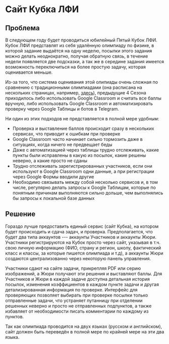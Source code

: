 # Сайт Кубка ЛФИ
## Проблема
В следующем году будет проводиться юбилейный Пятый Кубок ЛФИ. Кубок ЛФИ представлят из себя удалённую олимпиаду по физике, в которой задание выдаётся на одну неделю, посылки этого задания можно делать неоднократно, получая обратную связь, в течение недели появляется две подсказки, а так же в середине задания имеется возможность переключиться на более простую задачу, которая оценивается меньше. 

Из-за того, что система оценивания этой олипиады очень сложная по сравнению с традиционными олимпиадами (она расписана на нескольких страницах, например, [здесь](https://lpr-olimp.ru/storage/editor/rules.pdf)), предыдущие 4 Сезона приходилось либо использовать Google Classroom и считать все баллы вручную, либо использовать Google Classroom и автоматизировать проверку через Google Таблицы и ботов в Telegram. 

Ни один из этих подходов не представляется в полной мере удобным:

* Проверка и выставление баллов происходит сразу в нескольких сервисах, что приводит к ошибкам при проверке
* Google Classroom часто начинает сильно тормозить даже в ситуациях, когда ничего не предвещает беды
* Даже с автоматизацией через таблицы трудно отслеживать, какие пункты были исправлены в какую из посылок, какие решены неверно, а какие просто не сданы
* Трудно отслеживать зарегистрированных участников, если они используют в Google Classroom одни данные, а при регистрации через Google Формы вводили другие
* Необходимо связывать между собой несколько сервисов и, в том числе, регулярно делать запросы к Google Таблицам, которые по понятным причинам выполняются сильно дольше, чем выполнялись бы запросы к локальной базе данных

## Решение
Гораздо лучше предоставить единый сервис (сайт Кубка), на котором будет происходить и сдача задач, и проверка. Предполагается, что будет два типа аккаунтов --- аккаунты Участников и аккаунты Жюри. Участники регистрируются на Кубок просто через сайт, указывая в т.ч. свою личную информацию (ФИО, страну и регион, школу, фактический класс и классы, за которые пишется олимпиада и т.д), а аккаунты Жюри создаются централизованно через некоторую панель управления. 

Участники сдают на сайте задачи, прикрепляя PDF или серию изображений, а Жюри получают эти решения и выставляют баллы. Для Участников и Жюри в каждой задаче доступна детальная история посылок, изменения коэффициентов в каждом пункте задачи и другая детализированная информация по проверке. Интерфейс для проверяющих позволяет выбирать при проверке посылки только отправленные задачи, что устраняет путанницу при отделении решенных неверно и просто не отправленных подпунктов, а также избавляет от необходимости писать комментарии по каждому из пунктов.

Так как олимпиада проводится на двух языках (русском и английском), сайт должен быть переведён в полной мере по крайней мере на эти два языка.
